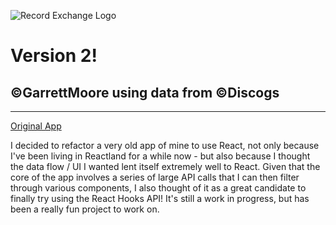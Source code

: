 ![Record Exchange Logo](https://i.imgur.com/XXLBRAV.png)
# Version 2!
## ©️GarrettMoore using data from ©️Discogs

---

[Original App](https://recordexchange.herokuapp.com/)

I decided to refactor a very old app of mine to use React, not only because I've been living in Reactland for a while now - but also because I thought the data flow / UI I wanted lent itself extremely well to React. Given that the core of the app involves a series of large API calls that I can then filter through various components, I also thought of it as a great candidate to finally try using the React Hooks API! It's still a work in progress, but has been a really fun project to work on.